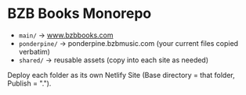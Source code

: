 # BZB Books Monorepo
- `main/` → www.bzbbooks.com
- `ponderpine/` → ponderpine.bzbmusic.com (your current files copied verbatim)
- `shared/` → reusable assets (copy into each site as needed)

Deploy each folder as its own Netlify Site (Base directory = that folder, Publish = ".").
